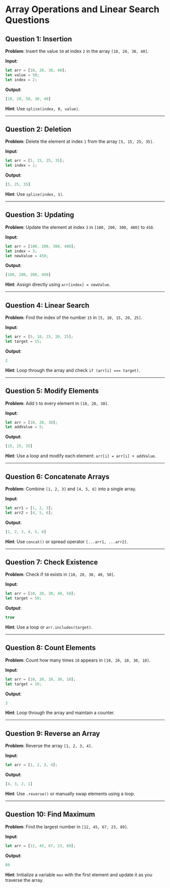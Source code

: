 # Array Operations and Linear Search Questions

## Question 1: Insertion
**Problem**: Insert the value `50` at index `2` in the array `[10, 20, 30, 40]`.

**Input**:
```javascript
let arr = [10, 20, 30, 40];
let value = 50;
let index = 2;
```

**Output**:
```javascript
[10, 20, 50, 30, 40]
```

**Hint**: Use `splice(index, 0, value)`.

---

## Question 2: Deletion
**Problem**: Delete the element at index `1` from the array `[5, 15, 25, 35]`.

**Input**:
```javascript
let arr = [5, 15, 25, 35];
let index = 1;
```

**Output**:
```javascript
[5, 25, 35]
```

**Hint**: Use `splice(index, 1)`.

---

## Question 3: Updating
**Problem**: Update the element at index `3` in `[100, 200, 300, 400]` to `450`.

**Input**:
```javascript
let arr = [100, 200, 300, 400];
let index = 3;
let newValue = 450;
```

**Output**:
```javascript
[100, 200, 300, 450]
```

**Hint**: Assign directly using `arr[index] = newValue`.

---

## Question 4: Linear Search
**Problem**: Find the index of the number `15` in `[5, 10, 15, 20, 25]`.

**Input**:
```javascript
let arr = [5, 10, 15, 20, 25];
let target = 15;
```

**Output**:
```javascript
2
```

**Hint**: Loop through the array and check `if (arr[i] === target)`.

---

## Question 5: Modify Elements
**Problem**: Add `5` to every element in `[10, 20, 30]`.

**Input**:
```javascript
let arr = [10, 20, 30];
let addValue = 5;
```

**Output**:
```javascript
[15, 25, 35]
```

**Hint**: Use a loop and modify each element: `arr[i] = arr[i] + addValue`.

---

## Question 6: Concatenate Arrays
**Problem**: Combine `[1, 2, 3]` and `[4, 5, 6]` into a single array.

**Input**:
```javascript
let arr1 = [1, 2, 3];
let arr2 = [4, 5, 6];
```

**Output**:
```javascript
[1, 2, 3, 4, 5, 6]
```

**Hint**: Use `concat()` or spread operator `[...arr1, ...arr2]`.

---

## Question 7: Check Existence
**Problem**: Check if `50` exists in `[10, 20, 30, 40, 50]`.

**Input**:
```javascript
let arr = [10, 20, 30, 40, 50];
let target = 50;
```

**Output**:
```javascript
true
```

**Hint**: Use a loop or `arr.includes(target)`.

---

## Question 8: Count Elements
**Problem**: Count how many times `10` appears in `[10, 20, 10, 30, 10]`.

**Input**:
```javascript
let arr = [10, 20, 10, 30, 10];
let target = 10;
```

**Output**:
```javascript
3
```

**Hint**: Loop through the array and maintain a counter.

---

## Question 9: Reverse an Array
**Problem**: Reverse the array `[1, 2, 3, 4]`.

**Input**:
```javascript
let arr = [1, 2, 3, 4];
```

**Output**:
```javascript
[4, 3, 2, 1]
```

**Hint**: Use `.reverse()` or manually swap elements using a loop.

---

## Question 10: Find Maximum
**Problem**: Find the largest number in `[12, 45, 67, 23, 89]`.

**Input**:
```javascript
let arr = [12, 45, 67, 23, 89];
```

**Output**:
```javascript
89
```

**Hint**: Initialize a variable `max` with the first element and update it as you traverse the array.
